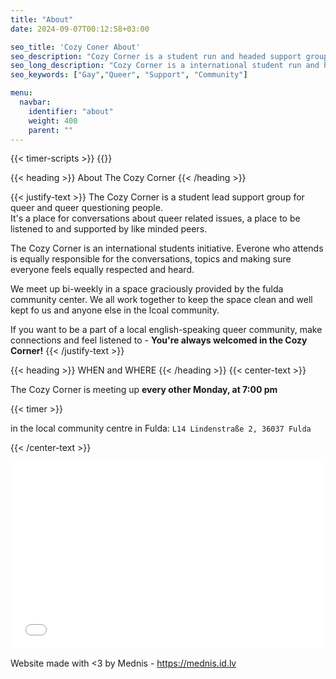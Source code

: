 ```yaml
---
title: "About"
date: 2024-09-07T00:12:58+03:00

seo_title: 'Cozy Coner About'
seo_description: "Cozy Corner is a student run and headed support group for queer and queer-questioning folks. Come and join our bi-weekly meetups!"
seo_long_description: "Cozy Corner is a international student run and headed support group for queer and queer-questioning folks. We have bi-weekly meetups where we talk about issues or anything that is on our mind! Come and join us!"
seo_keywords: ["Gay","Queer", "Support", "Community"]

menu:
  navbar:
    identifier: "about"
    weight: 400 
    parent: ""
---
```


{{< timer-scripts >}}
{{<corner-flags>}}


{{< heading >}}
About The Cozy Corner
{{< /heading >}}

{{< justify-text >}}
The Cozy Corner is a student lead support group for queer and queer questioning people.\
It's a place for conversations about queer related issues, a place to be listened to and supported by like minded peers.

The Cozy Corner is an international students initiative. Everone who attends is equally responsible for the conversations, topics and making sure everyone feels equally respected and heard.

We meet up bi-weekly in a space graciously provided by the fulda community center.
We all work together to keep the space clean and well kept fo us and anyone else in the lcoal community. 

If you want to be a part of a local english-speaking queer community, make connections and feel listened to - __You're always welcomed in the Cozy Corner!__
{{< /justify-text >}}

{{< heading >}}
WHEN and WHERE
{{< /heading >}}
{{< center-text >}}

  The Cozy Corner is meeting up __every other Monday, at 7:00 pm__

  {{< timer >}}

  in the local community centre in Fulda:
  ```L14 Lindenstraße 2, 36037 Fulda```

{{< /center-text >}}

<iframe width="100%" height="300px" frameborder="0" allowfullscreen allow="geolocation" src="//umap.openstreetmap.fr/en/map/untitled-map_1111619?scaleControl=false&miniMap=false&scrollWheelZoom=false&zoomControl=false&editMode=disabled&moreControl=false&searchControl=null&tilelayersControl=false&embedControl=null&datalayersControl=false&onLoadPanel=none&captionBar=false&captionMenus=false&fullscreenControl=false&captionControl=false&locateControl=false&measureControl=false&editinosmControl=false&starControl=false"></iframe>

Website made with <3 by Mednis - https://mednis.id.lv